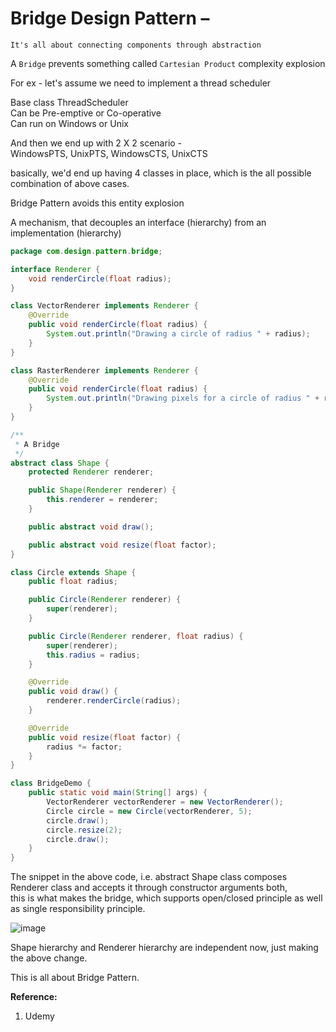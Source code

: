 # Bridge Design Pattern – 

`It's all about connecting components through abstraction`  

A `Bridge` prevents something called `Cartesian Product` complexity explosion  

For ex - let's assume we need to implement a thread scheduler  

Base class ThreadScheduler  
Can be Pre-emptive or Co-operative  
Can run on Windows or Unix  

And then we end up with 2 X 2 scenario -  
WindowsPTS, UnixPTS, WindowsCTS, UnixCTS  

basically, we'd end up having 4 classes in place, which is the all possible combination of above cases.  

Bridge Pattern avoids this entity explosion  

A mechanism, that decouples an interface (hierarchy) from an implementation (hierarchy)  

```java
package com.design.pattern.bridge;

interface Renderer {
	void renderCircle(float radius);
}

class VectorRenderer implements Renderer {
	@Override
	public void renderCircle(float radius) {
		System.out.println("Drawing a circle of radius " + radius);
	}
}

class RasterRenderer implements Renderer {
	@Override
	public void renderCircle(float radius) {
		System.out.println("Drawing pixels for a circle of radius " + radius);
	}
}

/**
 * A Bridge
 */
abstract class Shape {
	protected Renderer renderer;

	public Shape(Renderer renderer) {
		this.renderer = renderer;
	}

	public abstract void draw();

	public abstract void resize(float factor);
}

class Circle extends Shape {
	public float radius;

	public Circle(Renderer renderer) {
		super(renderer);
	}

	public Circle(Renderer renderer, float radius) {
		super(renderer);
		this.radius = radius;
	}

	@Override
	public void draw() {
		renderer.renderCircle(radius);
	}

	@Override
	public void resize(float factor) {
		radius *= factor;
	}
}

class BridgeDemo {
	public static void main(String[] args) {
		VectorRenderer vectorRenderer = new VectorRenderer();
		Circle circle = new Circle(vectorRenderer, 5);
		circle.draw();
		circle.resize(2);
		circle.draw();
	}
}
```

The snippet in the above code, i.e. abstract Shape class composes Renderer class and accepts it through constructor arguments both,  
this is what makes the bridge, which supports open/closed principle as well as single responsibility principle.  

![image](https://user-images.githubusercontent.com/26399543/152654166-af90b9f9-53c9-499f-aaaa-d16851fee09d.png)  

Shape hierarchy and Renderer hierarchy are independent now, just making the above change.  

This is all about Bridge Pattern.  

**Reference:**  
1. Udemy

